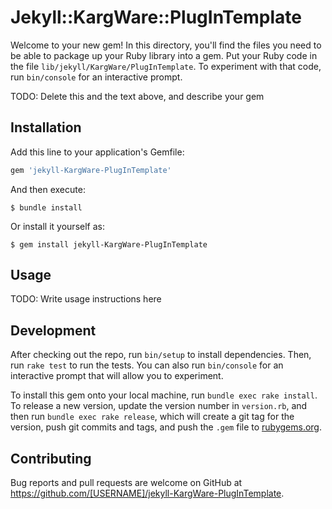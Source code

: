 # Jekyll::KargWare::PlugInTemplate

Welcome to your new gem! In this directory, you'll find the files you need to be able to package up your Ruby library into a gem. Put your Ruby code in the file `lib/jekyll/KargWare/PlugInTemplate`. To experiment with that code, run `bin/console` for an interactive prompt.

TODO: Delete this and the text above, and describe your gem

## Installation

Add this line to your application's Gemfile:

```ruby
gem 'jekyll-KargWare-PlugInTemplate'
```

And then execute:

    $ bundle install

Or install it yourself as:

    $ gem install jekyll-KargWare-PlugInTemplate

## Usage

TODO: Write usage instructions here

## Development

After checking out the repo, run `bin/setup` to install dependencies. Then, run `rake test` to run the tests. You can also run `bin/console` for an interactive prompt that will allow you to experiment.

To install this gem onto your local machine, run `bundle exec rake install`. To release a new version, update the version number in `version.rb`, and then run `bundle exec rake release`, which will create a git tag for the version, push git commits and tags, and push the `.gem` file to [rubygems.org](https://rubygems.org).

## Contributing

Bug reports and pull requests are welcome on GitHub at https://github.com/[USERNAME]/jekyll-KargWare-PlugInTemplate.

